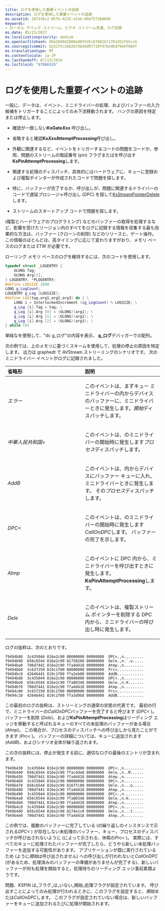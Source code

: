 ```yaml
---
title: ログを使用した重要イベントの追跡
description: ログを使用した重要イベントの追跡
ms.assetid: 297336c2-85fb-4235-a7ab-0bbf571b8b98
keywords:
- カーネル デバッグ ストリーム、ビデオ ストリーム失速、ログ記録
ms.date: 05/23/2017
ms.localizationpriority: medium
ms.openlocfilehash: 8bb20d0d2880a08f635c67882b71761d52f65cc6
ms.sourcegitcommit: b25275c2662bfdbddd97718f47be9bd79e6f08df
ms.translationtype: MT
ms.contentlocale: ja-JP
ms.lasthandoff: 07/13/2019
ms.locfileid: "67866520"
---
```

# <a name="using-logging-to-track-important-events"></a>ログを使用した重要イベントの追跡


一般に、データは、イベント、ミニドライバーの処理、およびバッファーの入力候補をトリガーすることによってのみ下流移動されます。 ハングの原因を特定または停止します。

- 確認が一致しない**KsGate<em>Xxx</em>** 呼び出し。

- 省略すると確認**Ks*Xxx*AttemptProcessing**呼び出し。

- 外観に関連するなど、イベントをトリガーするコードの問題をコードか、参照、問題のストリームの暗証番号 (pin) フラグまたはを呼び出す**KsPinAttemptProcessing**します。

- 関連する処理のディスパッチ、具体的にはハードウェアに、キューに登録および複製ポインターが作成されたコードで問題を探します。

- 特に、バッファーが完了するか、呼び出しが、問題に関連するドライバーのコードで遅延プロシージャ呼び出し (DPC) を探して[KsStreamPointerDelete](https://go.microsoft.com/fwlink/p/?linkid=56550)します。

- ストリームのスタートアップ コードで問題を探します。

(複製とハードウェアのプログラミング) などのバッファーの取得を処理するなど、影響を受けたリージョン内のすべてをログに記録する情報を収集する最も効果的な方法は、バッファー (クローンの削除) などのリリースと、ゲート操作。 この情報のほとんどは、高タイミングに応じて変わりますがおり、メモリ ベースのログまたは ETW が必要です。

ローリング メモリ ベースのログを維持するには、次のコードを使用します。

```cpp
typedef struct _LOGENTRY {
    ULONG Tag;
    ULONG Arg[3];
} LOGENTRY, *PLOGENTRY;
#define LOGSIZE 2048
LONG g_LogCount;
LOGENTRY g_Log [LOGSIZE];
#define LOG(tag,arg1,arg2,arg3) do { \
    LONG i = InterlockedIncrement (&g_LogCount) % LOGSIZE; \
    g_Log [i].Tag = tag; \
    g_Log [i].Arg [0] = (ULONG)(arg1); \
    g_Log [i].Arg [1] = (ULONG)(arg2); \
    g_Log [i].Arg [2] = (ULONG)(arg3); \
} while (0)
```

単純なを使用して、"dc g\_ログ"の内容を表示、 **g\_ログ**デバッガーでの配列。

次の例では、上のメモリに基づくスキームを使用して、処理の停止の原因を特定します。 出力は graphedt で AVStream ストリーミングのシナリオです。 次のミニドライバー イベントがログに記録されました。

<table>
<colgroup>
<col width="50%" />
<col width="50%" />
</colgroup>
<thead>
<tr class="header">
<th align="left">省略形</th>
<th align="left">説明</th>
</tr>
</thead>
<tbody>
<tr class="odd">
<td align="left"><p><em>エラー</em></p></td>
<td align="left"><p>このイベントは、まずキュー ミニドライバーの内からデバイスのバッファーに、ミニドライバーときに発生します。<em>開始</em>ディスパッチします。</p></td>
</tr>
<tr class="even">
<td align="left"><p><em>中華人民共和国&lt;</em></p></td>
<td align="left"><p>このイベントは、のミニドライバーの開始時に発生します<em>プロセス</em>ディスパッチします。</p></td>
</tr>
<tr class="odd">
<td align="left"><p><em>AddB</em></p></td>
<td align="left"><p>このイベントは、内からデバイスにバッファー キューに入れ、ミニドライバーときに発生します。 その<em>プロセス</em>ディスパッチします。</p></td>
</tr>
<tr class="even">
<td align="left"><p><em>DPC&lt;</em></p></td>
<td align="left"><p>このイベントは、のミニドライバーの開始時に発生します<em>CallOnDPC</em>します。 バッファーの完了を示します。</p></td>
</tr>
<tr class="odd">
<td align="left"><p><em>Atmp</em></p></td>
<td align="left"><p>このイベントに DPC 内から、ミニドライバーを呼び出すときに発生します。 <strong>KsPinAttemptProcessing</strong>します。</p></td>
</tr>
<tr class="even">
<td align="left"><p><em>Dele</em></p></td>
<td align="left"><p>このイベントは、複製ストリーム ポインターを削除する DPC 内から、ミニドライバーの呼び出し時に発生します。</p></td>
</tr>
</tbody>
</table>

 

ログの抜粋は、次のとおりです。

```text
f9494b80  3c435044 816e2c90 00000000 00000000  DPC<.,n.........
f9494b90  656c6544 816e2c90 81750260 00000000  Dele.,n.`.u.....
f9494ba0  706d7441 816e2c90 ffa4d418 00000000  Atmp.,n.........
f9494bb0  3c637250 819c1f00 00000000 00000000  Prc<............
f9494bc0  42646441 819c1f00 ffa2eb08 00000000  AddB............
f9494bd0  3c435044 816e2c90 00000000 00000000  DPC<.,n.........
f9494be0  656c6544 816e2c90 ffa80348 00000000  Dele.,n.H.......
f9494bf0  706d7441 816e2c90 ffa4d418 00000000  Atmp.,n.........
f9494c00  3c637250 819c1f00 00000000 00000000  Prc<............
f9494c10  42646441 819c1f00 ffa3d9b8 00000000  AddB............
```

この最初のログの抜粋は、ストリーミングの通常の状態の代表です。 最初の行で、ミニドライバーの*CallOnDPC*バッファーを完了すると呼びます (*DPC&lt;* )。 バッファーを削除 (*Dele*)、および**KsPinAttemptProcessing**はリーディング エッジを移動すると呼ばれるキューのすべての未処理のバッファーがある場合 (*Atmp*)。 この場合が、プロセスのディスパッチへの呼び出しから見たことができます (*Prc&lt;* )。 バッファーの詳細については、キューに追加されます (*AddB*)、およびシナリオ全体が繰り返されます。

この次の抜粋には、停止が発生する前に、適切なログの最後のエントリが含まれます。

```text
f949b430  3c435044 816e2c90 00000000 00000000  DPC<.,n.........
f949b440  656c6544 816e2c90 ffac4de8 00000000  Dele.,n..M......
f949b450  706d7441 816e2c90 ffa4d418 00000000  Atmp.,n.........
f949b460  3c435044 816e2c90 00000000 00000000  DPC<.,n.........
f949b470  656c6544 816e2c90 816ffc80 00000000  Dele.,n...o.....
f949b480  706d7441 816e2c90 ffa4d418 00000000  Atmp.,n.........
f949b490  3c435044 816e2c90 00000000 00000000  DPC<.,n.........
f949b4a0  656c6544 816e2c90 ffa80348 00000000  Dele.,n.H.......
f949b4b0  706d7441 816e2c90 ffa4d418 00000000  Atmp.,n.........
f949b4c0  3c435044 816e2c90 00000000 00000000  DPC<.,n.........
f949b4d0  656c6544 816e2c90 8174e1c0 00000000  Dele.,n...t.....
f949b4e0  706d7441 816e2c90 ffa4d418 00000000  Atmp.,n.........
```

この例では、複数のバッファーに完了している (の繰り返しのインスタンスで示される*DPC&lt;* ) が存在しない未処理のバッファー、キュー、プロセスのディスパッチが呼び出されないように (によって示される、休暇の*Prc&lt;* )。 実際には、すべてのキューに処理されたバッファーが完了したら、どうやら新しい未処理バッファーを追加する可能性があります。 アプリケーションが既に実行されているため (ように*開始*は呼び出されません) への呼び出しが行われないと*CallOnDPC* (があるため、処理済みのバッファーの準備がありませんが完了する)、新しいバッファーが何も処理を開始すると、処理待ちのリーディング エッジ事前累積ようです。

問題、KSPIN は\_フラグ\_は\_いない\_開始\_処理フラグが設定されています。 呼び出すことによってのみ処理が行われるときに、このフラグを設定すると、*開始*または*CallOnDPC*します。 このフラグが設定されていない場合は、新しいバッファーをキューに追加されるたびに処理が開始されます。

 

 





